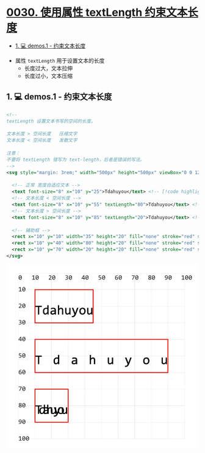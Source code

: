 # [0030. 使用属性 textLength 约束文本长度](https://github.com/Tdahuyou/TNotes.svg/tree/main/notes/0030.%20%E4%BD%BF%E7%94%A8%E5%B1%9E%E6%80%A7%20textLength%20%E7%BA%A6%E6%9D%9F%E6%96%87%E6%9C%AC%E9%95%BF%E5%BA%A6)

<!-- region:toc -->
- [1. 💻 demos.1 - 约束文本长度](#1--demos1---约束文本长度)
<!-- endregion:toc -->
- 属性 `textLength` 用于设置文本的长度
  - 长度过大，文本拉伸
  - 长度过小，文本压缩

## 1. 💻 demos.1 - 约束文本长度

```xml
<!--
textLength 设置文本书写的空间的长度。

文本长度 > 空间长度   压缩文字
文本长度 < 空间长度   发散文字

注意：
不要将 textLength 错写为 text-length，后者是错误的写法。
-->
<svg style="margin: 3rem;" width="500px" height="500px" viewBox="0 0 120 120" xmlns="http://www.w3.org/2000/svg">

  <!-- 正常 宽度自适应文本 -->
  <text font-size="8" x="10" y="25">Tdahuyou</text> <!-- [!code highlight] -->
  <!-- 文本长度 < 空间长度 -->
  <text font-size="8" x="10" y="55" textLength="80">Tdahuyou</text> <!-- [!code highlight] -->
  <!-- 文本长度 > 空间长度 -->
  <text font-size="8" x="10" y="85" textLength="20">Tdahuyou</text> <!-- [!code highlight] -->

  <!-- 辅助框 -->
  <rect x="10" y="10" width="35" height="20" fill="none" stroke="red" stroke-width=".5" />
  <rect x="10" y="40" width="80" height="20" fill="none" stroke="red" stroke-width=".5" />
  <rect x="10" y="70" width="20" height="20" fill="none" stroke="red" stroke-width=".5" />
</svg>
```

![](assets/2024-12-09-17-39-03.png)
